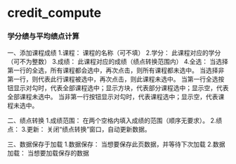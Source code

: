 # credit_compute

### 学分绩与平均绩点计算



一、添加课程成绩
  1.课程：
      课程的名称（可不填）
  2.学分：
      此课程对应的学分（可不为整数）
  3.成绩：
      此课程对应的成绩（绩点转换范围内）
  4.全选：
      当选择第一行的全选，所有课程都会选中，再次点击，则所有课程都未选中。
      当选择非第一行，则代表此行课程被选中，再次点击，则此课程未选中。
      当第一行全选按钮显示对勾时，代表全部课程选中；显示方块，代表部分课程选中；显示空，代表全部课程未选中。
      当非第一行按钮显示对勾时，代表课程选中；显示空，代表课程未选中。

二、绩点转换
  1.成绩范围：
      在两个空格内填入成绩的范围（顺序无要求）。
  2.绩点：
  3.更新：
      关闭“绩点转换”窗口，自动更新数据。

三、数据保存于加载
  1.数据保存：
      当想要保存此页数据，并等待下次加载
  2.数据加载：
      当想要加载保存的数据